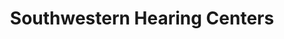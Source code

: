 ---
title: "Southwestern Hearing Centers"
url: /arnold/southwestern-hearing-centers/
shop: hearing aids
---